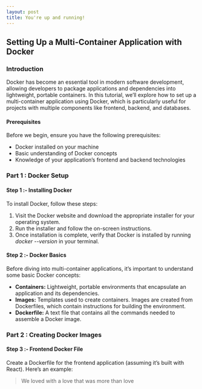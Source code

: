 ```yaml
---
layout: post
title: You're up and running!
---
```


## Setting Up a Multi-Container Application with Docker

### Introduction

Docker has become an essential tool in modern software development, allowing developers to package applications and dependencies into lightweight, portable containers. In this tutorial, we’ll explore how to set up a multi-container application using Docker, which is particularly useful for projects with multiple components like frontend, backend, and databases.

#### Prerequisites
Before we begin, ensure you have the following prerequisites:

<ul>
  <li>Docker installed on your machine</li>
  <li>Basic understanding of Docker concepts</li>
  <li>Knowledge of your application’s frontend and backend technologies</li>
</ul>

### Part 1 : Docker Setup

#### Step 1 :- Installing Docker

To install Docker, follow these steps:

1. Visit the Docker website and download the appropriate installer for your operating system.
2. Run the installer and follow the on-screen instructions.
3. Once installation is complete, verify that Docker is installed by running <i>docker --version</i> in your terminal.

#### Step 2 :- Docker Basics

Before diving into multi-container applications, it’s important to understand some basic Docker concepts:

<ul>
  <li><b>Containers:</b> Lightweight, portable environments that encapsulate an application and its dependencies.</li>
  <li><b>Images:</b> Templates used to create containers. Images are created from Dockerfiles, which contain instructions for building the environment.</li>
  <li><b>Dockerfile:</b> A text file that contains all the commands needed to assemble a Docker image.</li>
</ul>

### Part 2 : Creating Docker Images

#### Step 3 :- Frontend Docker File

Create a Dockerfile for the frontend application (assuming it’s built with React). Here’s an example:

> We loved with a love that was more than love






